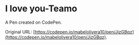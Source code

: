 # I love you-Teamo

A Pen created on CodePen.

Original URL: [https://codepen.io/mabelolivera10/pen/JjzGBqz](https://codepen.io/mabelolivera10/pen/JjzGBqz).

